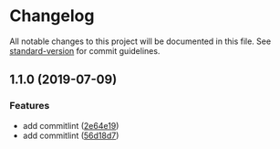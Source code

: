 # Changelog

All notable changes to this project will be documented in this file. See [standard-version](https://github.com/conventional-changelog/standard-version) for commit guidelines.

## 1.1.0 (2019-07-09)

### Features

- add commitlint ([2e64e19](https://github.com/duyanren/taro-demo/commit/2e64e19))
- add commitlint ([56d18d7](https://github.com/duyanren/taro-demo/commit/56d18d7))
